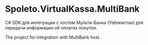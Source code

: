 # Spoleto.VirtualKassa.MultiBank

C# SDK для интеграции с хостом Мульти-Банка (Узбекистан) для передачи информации об оплатах покупок.

The project for integration with MultiBank host.
